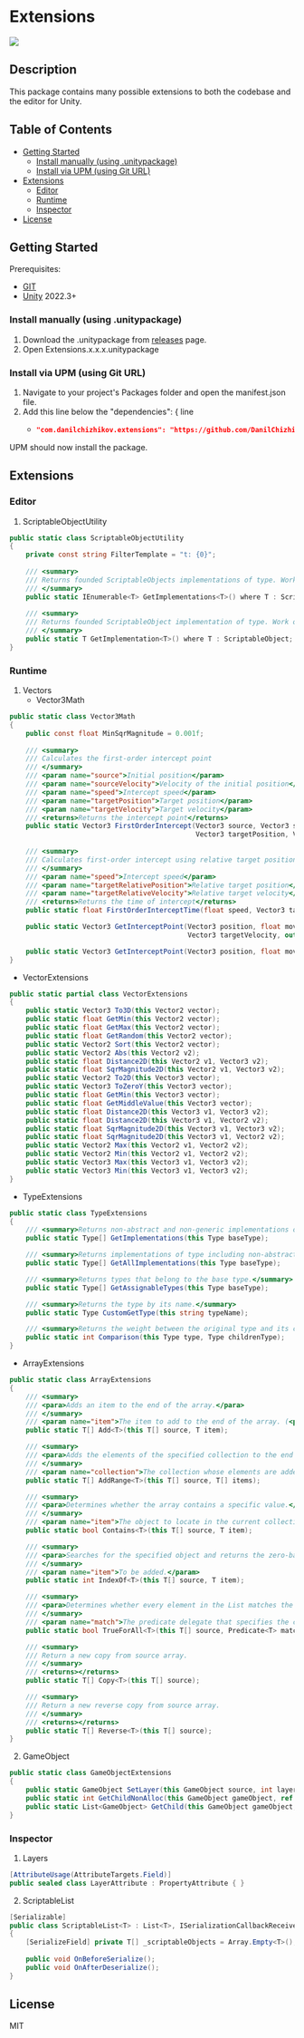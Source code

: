 # Extensions
![](https://img.shields.io/badge/unity-2022.3+-000.svg)

## Description
This package contains many possible extensions to both the codebase and the editor for Unity.

## Table of Contents
- [Getting Started](#Getting-Started)
    - [Install manually (using .unitypackage)](#Install-manually-(using-.unitypackage))
    - [Install via UPM (using Git URL)](#Install-via-UPM-(using-Git-URL))
- [Extensions](#Extensions)
    - [Editor](#Editor)
    - [Runtime](#Runtime)
    - [Inspector](#Inspector)
- [License](#License)

## Getting Started
Prerequisites:
- [GIT](https://git-scm.com/downloads)
- [Unity](https://unity.com/releases/editor/archive) 2022.3+

### Install manually (using .unitypackage)
1. Download the .unitypackage from [releases](https://github.com/DanilChizhikov/Extensions/releases/) page.
2. Open Extensions.x.x.x.unitypackage

### Install via UPM (using Git URL)
1. Navigate to your project's Packages folder and open the manifest.json file.
2. Add this line below the "dependencies": { line
    - ```json title="Packages/manifest.json"
      "com.danilchizhikov.extensions": "https://github.com/DanilChizhikov/Extensions.git?path=Assets/Extensions#0.0.7",
      ```
UPM should now install the package.

## Extensions

### Editor
1. ScriptableObjectUtility
```csharp
public static class ScriptableObjectUtility
{
    private const string FilterTemplate = "t: {0}";
    
    /// <summary>
    /// Returns founded ScriptableObjects implementations of type. Work only in Editor!
    /// </summary>
    public static IEnumerable<T> GetImplementations<T>() where T : ScriptableObject;
    
    /// <summary>
    /// Returns founded ScriptableObject implementation of type. Work only in Editor!
    /// </summary>
    public static T GetImplementation<T>() where T : ScriptableObject;
}
```
### Runtime

1. Vectors
   - Vector3Math
```csharp
public static class Vector3Math
{
    public const float MinSqrMagnitude = 0.001f;
    
    /// <summary>
    /// Calculates the first-order intercept point
    /// </summary>
    /// <param name="source">Initial position</param>
    /// <param name="sourceVelocity">Velocity of the initial position</param>
    /// <param name="speed">Intercept speed</param>
    /// <param name="targetPosition">Target position</param>
    /// <param name="targetVelocity">Target velocity</param>
    /// <returns>Returns the intercept point</returns>
    public static Vector3 FirstOrderIntercept(Vector3 source, Vector3 sourceVelocity, float speed,
                                              Vector3 targetPosition, Vector3 targetVelocity);
    
    /// <summary>
    /// Calculates first-order intercept using relative target position
    /// </summary>
    /// <param name="speed">Intercept speed</param>
    /// <param name="targetRelativePosition">Relative target position</param>
    /// <param name="targetRelativeVelocity">Relative target velocity</param>
    /// <returns>Returns the time of intercept</returns>
    public static float FirstOrderInterceptTime(float speed, Vector3 targetRelativePosition, Vector3 targetRelativeVelocity);

    public static Vector3 GetInterceptPoint(Vector3 position, float moveSpeed, Vector3 targetPosition,
                                            Vector3 targetVelocity, out bool interseptionExist);

    public static Vector3 GetInterceptPoint(Vector3 position, float moveSpeed, Vector3 targetPosition, Vector3 targetVelocity);
}
```

 - VectorExtensions
```csharp
public static partial class VectorExtensions
{
    public static Vector3 To3D(this Vector2 vector);
    public static float GetMin(this Vector2 vector);
    public static float GetMax(this Vector2 vector);
    public static float GetRandom(this Vector2 vector);
    public static Vector2 Sort(this Vector2 vector);
    public static Vector2 Abs(this Vector2 v2);
    public static float Distance2D(this Vector2 v1, Vector3 v2);
    public static float SqrMagnitude2D(this Vector2 v1, Vector3 v2);
    public static Vector2 To2D(this Vector3 vector);
    public static Vector3 ToZeroY(this Vector3 vector);
    public static float GetMin(this Vector3 vector);
    public static float GetMiddleValue(this Vector3 vector);
    public static float Distance2D(this Vector3 v1, Vector3 v2);
    public static float Distance2D(this Vector3 v1, Vector2 v2);
    public static float SqrMagnitude2D(this Vector3 v1, Vector3 v2);
    public static float SqrMagnitude2D(this Vector3 v1, Vector2 v2);
    public static Vector2 Max(this Vector2 v1, Vector2 v2);
    public static Vector2 Min(this Vector2 v1, Vector2 v2);
    public static Vector3 Max(this Vector3 v1, Vector3 v2);
    public static Vector3 Min(this Vector3 v1, Vector3 v2);
}
```

 - TypeExtensions
```csharp
public static class TypeExtensions
{
    /// <summary>Returns non-abstract and non-generic implementations of type.</summary>
    public static Type[] GetImplementations(this Type baseType);

    /// <summary>Returns implementations of type including non-abstract and non-generic.</summary>
    public static Type[] GetAllImplementations(this Type baseType);

    /// <summary>Returns types that belong to the base type.</summary>
    public static Type[] GetAssignableTypes(this Type baseType);

    /// <summary>Returns the type by its name.</summary>
    public static Type CustomGetType(this string typeName);

    /// <summary>Returns the weight between the original type and its children type.</summary>
    public static int Comparison(this Type type, Type childrenType);
}
```

 - ArrayExtensions
```csharp
public static class ArrayExtensions
{
    /// <summary>
    /// <para>Adds an item to the end of the array.</para>
    /// </summary>
    /// <param name="item">The item to add to the end of the array. (<paramref name="item" /> can be <see langword="null" /> if T is a reference type.)</param>
    public static T[] Add<T>(this T[] source, T item);

    /// <summary>
    /// <para>Adds the elements of the specified collection to the end of the array.</para>
    /// </summary>
    /// <param name="collection">The collection whose elements are added to the end of the array.</param>
    public static T[] AddRange<T>(this T[] source, T[] items);

    /// <summary>
    /// <para>Determines whether the array contains a specific value.</para>
    /// </summary>
    /// <param name="item">The object to locate in the current collection. (<paramref name="item" /> can be <see langword="null" /> if T is a reference type.)</param>
    public static bool Contains<T>(this T[] source, T item);

    /// <summary>
    /// <para>Searches for the specified object and returns the zero-based index of the first occurrence within the entire array.</para>
    /// </summary>
    /// <param name="item">To be added.</param>
    public static int IndexOf<T>(this T[] source, T item);

    /// <summary>
    /// <para>Determines whether every element in the List matches the conditions defined by the specified predicate.</para>
    /// </summary>
    /// <param name="match">The predicate delegate that specifies the check against the elements.</param>
    public static bool TrueForAll<T>(this T[] source, Predicate<T> match);

    /// <summary>
    /// Return a new copy from source array.
    /// </summary>
    /// <returns></returns>
    public static T[] Copy<T>(this T[] source);

    /// <summary>
    /// Return a new reverse copy from source array.
    /// </summary>
    /// <returns></returns>
    public static T[] Reverse<T>(this T[] source);
}
```

2. GameObject
```csharp
public static class GameObjectExtensions
{
    public static GameObject SetLayer(this GameObject source, int layer, bool includeChild = false);
    public static int GetChildNonAlloc(this GameObject gameObject, ref GameObject[] childGameObjects, bool recursive = false);
    public static List<GameObject> GetChild(this GameObject gameObject, bool recursive = false);
}
```

### Inspector

1. Layers
```csharp
[AttributeUsage(AttributeTargets.Field)]
public sealed class LayerAttribute : PropertyAttribute { }
```

2. ScriptableList
```csharp
[Serializable]
public class ScriptableList<T> : List<T>, ISerializationCallbackReceiver where T : ScriptableObject
{
    [SerializeField] private T[] _scriptableObjects = Array.Empty<T>();
    
    public void OnBeforeSerialize();
    public void OnAfterDeserialize();
}
```

## License

MIT